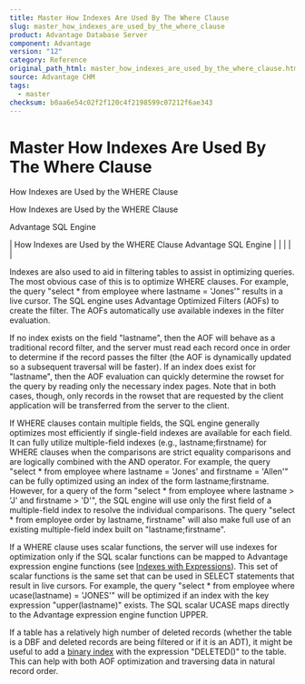 ```yaml
---
title: Master How Indexes Are Used By The Where Clause
slug: master_how_indexes_are_used_by_the_where_clause
product: Advantage Database Server
component: Advantage
version: "12"
category: Reference
original_path_html: master_how_indexes_are_used_by_the_where_clause.htm
source: Advantage CHM
tags:
  - master
checksum: b0aa6e54c02f2f120c4f2198599c07212f6ae343
---
```


# Master How Indexes Are Used By The Where Clause

How Indexes are Used by the WHERE Clause

How Indexes are Used by the WHERE Clause

Advantage SQL Engine

| How Indexes are Used by the WHERE Clause  Advantage SQL Engine |  |  |  |  |

Indexes are also used to aid in filtering tables to assist in optimizing queries. The most obvious case of this is to optimize WHERE clauses. For example, the query "select \* from employee where lastname = 'Jones'" results in a live cursor. The SQL engine uses Advantage Optimized Filters (AOFs) to create the filter. The AOFs automatically use available indexes in the filter evaluation.

If no index exists on the field "lastname", then the AOF will behave as a traditional record filter, and the server must read each record once in order to determine if the record passes the filter (the AOF is dynamically updated so a subsequent traversal will be faster). If an index does exist for "lastname", then the AOF evaluation can quickly determine the rowset for the query by reading only the necessary index pages. Note that in both cases, though, only records in the rowset that are requested by the client application will be transferred from the server to the client.

If WHERE clauses contain multiple fields, the SQL engine generally optimizes most efficiently if single-field indexes are available for each field. It can fully utilize multiple-field indexes (e.g., lastname;firstname) for WHERE clauses when the comparisons are strict equality comparisons and are logically combined with the AND operator. For example, the query "select \* from employee where lastname = 'Jones' and firstname = 'Allen'" can be fully optimized using an index of the form lastname;firstname. However, for a query of the form "select \* from employee where lastname > 'J' and firstname > 'D'", the SQL engine will use only the first field of a multiple-field index to resolve the individual comparisons. The query "select \* from employee order by lastname, firstname" will also make full use of an existing multiple-field index built on "lastname;firstname".

If a WHERE clause uses scalar functions, the server will use indexes for optimization only if the SQL scalar functions can be mapped to Advantage expression engine functions (see [Indexes with Expressions](master_indexes_with_expressions.md)). This set of scalar functions is the same set that can be used in SELECT statements that result in live cursors. For example, the query "select \* from employee where ucase(lastname) = 'JONES'" will be optimized if an index with the key expression "upper(lastname)" exists. The SQL scalar UCASE maps directly to the Advantage expression engine function UPPER.

If a table has a relatively high number of deleted records (whether the table is a DBF and deleted records are being filtered or if it is an ADT), it might be useful to add a [binary index](master_binary_indexes.md) with the expression "DELETED()" to the table. This can help with both AOF optimization and traversing data in natural record order.
